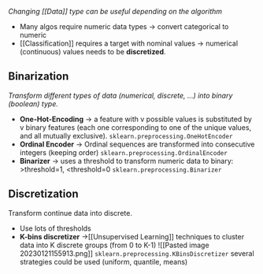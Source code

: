 _Changing [[Data]] type can be useful depending on the algorithm_
- Many algos require numeric data types -> convert categorical to numeric
- [[Classification]] requires a target with nominal values -> numerical (continuous) values needs to be **discretized**.

## Binarization
_Transform different types of data (numerical, discrete, ...) into binary (boolean) type._
- **One-Hot-Encoding** -> a feature with v possible values is substituted by v binary features (each one corresponding to one of the unique values, and all mutually exclusive).
	`sklearn.preprocessing.OneHotEncoder`
- **Ordinal Encoder** -> Ordinal sequences are transformed into consecutive integers (keeping order)
	`sklearn.preprocessing.OrdinalEncoder`
- **Binarizer** -> uses a threshold to transform numeric data to binary: >threshold=1, <threshold=0
	`sklearn.preprocessing.Binarizer`

## Discretization
Transform continue data into discrete.
- Use lots of thresholds
- **K-bins discretizer** ->[[Unsupervised Learning]] techniques to cluster data into K discrete groups (from 0 to K-1)
	![[Pasted image 20230121155913.png]]
	`sklearn.preprocessing.KBinsDiscretizer`
	several strategies could be used (uniform, quantile, means)